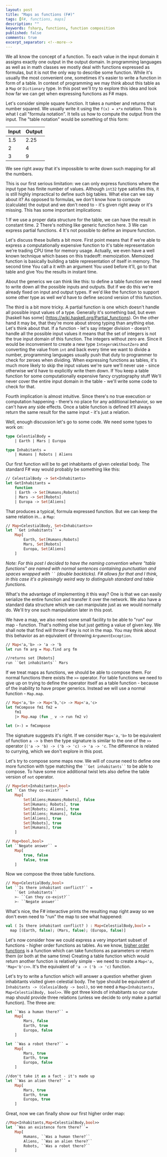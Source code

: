 ```yaml
---
layout: post
title: "Maps as functions (F#)"
tags: [F#, functions, maps]
description: ""
keywords: fsharp, functions, function composition
published: false
comments: true
excerpt_separator: <!--more-->
---
```

We all know the concept of a function. To each value in the input domain it assigns exactly one output in the output domain. In programming languages as well as in math classes we mostly deal with functions expressed as formulas, but it is not the only way to describe some function. While it's usually the most convenient one, sometimes it's easier to write a function in form of a table. In context of programming we may think about this table as a `Map` or `Dictionary` type. In this post we'll try to explore this idea and look how far we can get when expressing functions as F# maps.
<!--more-->

Let's consider simple square function. It takes a number and returns that number squared. We usually write it using the `f(x) = x*x` notation. This is what I call "formula notation". It tells us how to compute the output from the input.
The "table notation" would be something of this form:

|Input|Output|
|-----|------|
|1.5  |2.25  |
|2    |4     |
|3    |9     |

We see right away that it's impossible to write down such mapping for all the numbers.

This is our first serious limitation: we can only express functions where the input type has finite number of values. Although `int32` type satisfies this, it is still highly impractical to define such big tables. 
What else can we say about it? As opposed to formulas, we don't know how to compute (calculate) the output and we don't need to - it's given right away or it's missing.
This has some important implications:

 1 If we use a proper data structure for the table, we can have the result in constant time.
 2 There's nothing like generic function here.
 3 We can express partial functions.
 4 It's not possible to define an impure function.

Let's discuss these bullets a bit more.
First point means that if we're able to express a computationally expensive function to it's table representation we're trading CPU time for memory usage. Actually, we even have a well known technique which bases on this tradeoff: memoization. Memoized function is basically building a table representation of itself in memory. The second time You call a it with an argument You used before it'll, go to that table and give You the results in instant time.

About the generics we can think like this: to define a table function we need to write down all the possible inputs and outputs. But if we do this we're already fixed on input and output types. If we'd like the function to support some other type as well we'd have to define second version of this function.

The third is a bit more tricky. A partial function is one which doesn't handle all possible input values of a type. Generally it's something bad, but even [haskell has some] (https://wiki.haskell.org/Partial_functions). On the other hand it may be, that they're more about strong typing than anything else. Let's think about that. If a function - let's say integer division - doesn't handle all the possible input values it means that the set of integers is not the true input domain of this function. The integers without zero are. Since it would be inconvenient to create a new type `IntegersWithoutZero` and converting the value from `int` and back every time we want to divide a number, programming languages usually push that duty to programmer to check for zeroes when dividing.
When expressing functions as tables, it's much more likely to skip the input values we're sure we'll never use - since otherwise we'd have to explicitly write them down. If You keep a table function for some computationally expensive fancy cryptography stuff We'll never cover the entire input domain in the table - we'll write some code to check for that.

Fourth implication is almost intuitive. Since there's no true execution or computation happening - there's no place for any additional behavior, so we can't have any side effects. Once a table function is defined it'll always return the same result for the same input - it's just a relation.

Well, enough discussion let's go to some code. We need some types to work on:

~~~~ ocaml
type CelestialBody =
    | Earth | Mars | Europa 

type Inhabitants =
    | Humans | Robots | Aliens
~~~~

Our first function will be to get inhabitants of given celestial body. The standard F# way would probably be something like this:

~~~~ ocaml
// CelestialBody -> Set<Inhabitants>
let GetInhabitants =
    function
    | Earth -> Set[Humans;Robots]
    | Mars -> Set[Robots]
    | Europa -> Set[Aliens]
~~~~

That produces a typical, formula expressed function. But we can keep the same relation in... a `Map`:
~~~~ ocaml
// Map<CelestialBody, Set<Inhabitants>>
let ``Get inhabitants`` =
    Map[
        Earth, Set[Humans;Robots]
        Mars, Set[Robots]
        Europa, Set[Aliens]
    ]
~~~~

*Note: For this post I decided to have the naming convention where "table functions" are named with normal sentences containing punctuation and spaces wrapped with ``` `` ``` (double backticks). F# allows for that and I think, in this case it's a pleasingly weird way to distinguish standard and table functions.*

What's the advantage of implementing it this way?
One is that we can easily serialize the entire function and transfer it over the network. We also have a standard data structure which we can manipulate just as we would normally do. We'll try one such manipulation later in this post.

We have a map, we also need some small facility to be able to "run" our map - function. That's nothing else but just getting a value of given key. We shall note that find will throw if key is not in the map. You may think about this behavior as an equivalent of throwing `ArgumentException`.

~~~~ ocaml
// Map<'a,'b> -> 'a -> 'b
let run fm arg = Map.find arg fm

//returns set [Robots]
run ``Get inhabitants`` Mars
~~~~

If we treat maps as functions, we should be able to compose them. For normal functions there exists the `>>` operator. For table functions we need to give up on trying to define the operator itself as a table function - because of the inability to have proper generics. Instead we will use a normal function - `Map.map`.

~~~~ ocaml
// Map<'a,'b> -> Map<'b,'c> -> Map<'a,'c>
let fmCompose fm1 fm2 =
    fm1
    |> Map.map (fun _ v -> run fm2 v)

let (>-) = fmCompose
~~~~

The signature suggests it's right. If we consider `Map<'a,'b>` to be equivalent of function `a -> b` then the type signature is similar to the one of the `>>` operator (`('a -> 'b) -> ('b -> 'c) -> 'a -> 'c`. The difference is related to currying, which we don't explore in this post.

Let's try to compose some maps now. We will of course need to define one more function with type matching the ``` ``Get inhabitants`` ``` to be able to compose. To have some nice additional twist lets also define the table version of `not` operator.

~~~~ ocaml
// Map<Set<Inhabitants>,bool>
let ``Can they co-exist?`` =
    Map[
        Set[Aliens;Humans;Robots], false
        Set[Humans; Robots], true
        Set[Robots; Aliens], true
        Set[Aliens; Humans], false
        Set[Aliens], true
        Set[Robots], true
        Set[Humans], true
    ]

// Map<bool,bool>
let ``Negate answer`` =
    Map[
        true, false
        false, true
    ]
~~~~

Now we compose the three table functions.

~~~~ ocaml
// Map<CelestialBody,bool>
let ``Is there inhabitant conflict?`` =
    ``Get inhabitants`` 
    >- ``Can they co-exist?``
    >- ``Negate answer``
~~~~

What's nice, the F# interactive prints the resulting map right away so we don't even need to "run" the map to see what happened:

~~~~ ocaml
val ( Is there inhabitant conflict? ) : Map<CelestialBody,bool> =
  map [(Earth, false); (Mars, false); (Europa, false)]
~~~~

Let's now consider how we could express a very important subset of functions - higher order functions as tables. As we know, [higher order functions](https://en.wikipedia.org/wiki/Higher-order_function) is a function which can take functions as parameters or return them (or both at the same time)
Creating a table function which would return another function is relatively simple - we need to create a `Map<'a, 'Map<'b'c>>`. It's the equivalent of `'a -> ('b -> 'c)` function.

Let's try to write a function which will answer a question whether given inhabitants visited given celestial body. The type should be equivalent of `Inhabitants -> (CelesialBody -> bool)`, so we need a `Map<Inhabitants, Map<CelestialBody, bool>>`. We got three kinds of inhabitants so our outer map should provide three relations (unless we decide to only make a partial function). The three are:

~~~~ ocaml
let ``Was a human there?`` =
    Map[
        Mars, false
        Earth, true
        Europa, false
    ]

let ``Was a robot there?`` =
    Map[
        Mars, true
        Earth, true
        Europa, false
    ]

//don't take it as a fact - it's made up
let ``Was an alien there?`` =
    Map[
        Mars, true
        Earth, true
        Europa, true
    ]
~~~~

Great, now we can finally show our first higher order map:

~~~~ ocaml
//Map<Inhabitants,Map<CelestialBody,bool>>
let ``Was an existence form there?``=
    Map[
        Humans, ``Was a human there?``
        Aliens, ``Was an alien there?``
        Robots, ``Was a robot there?``
    ]
~~~~
